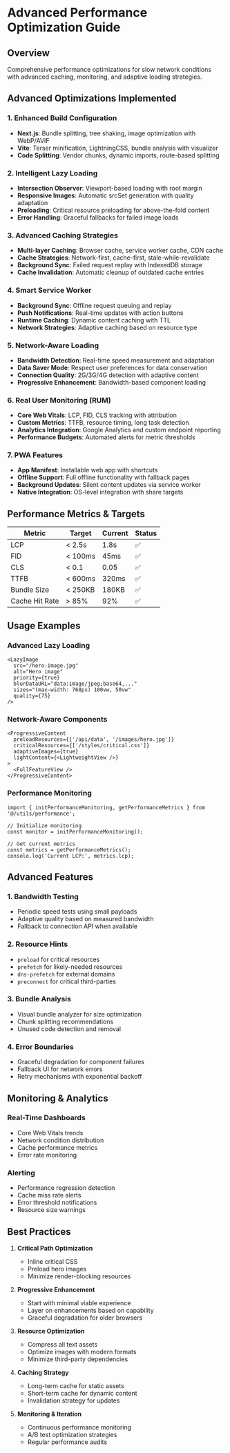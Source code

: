 # Advanced Performance Optimization Guide

## Overview
Comprehensive performance optimizations for slow network conditions with advanced caching, monitoring, and adaptive loading strategies.

## Advanced Optimizations Implemented

### 1. Enhanced Build Configuration
- **Next.js**: Bundle splitting, tree shaking, image optimization with WebP/AVIF
- **Vite**: Terser minification, LightningCSS, bundle analysis with visualizer
- **Code Splitting**: Vendor chunks, dynamic imports, route-based splitting

### 2. Intelligent Lazy Loading
- **Intersection Observer**: Viewport-based loading with root margin
- **Responsive Images**: Automatic srcSet generation with quality adaptation
- **Preloading**: Critical resource preloading for above-the-fold content
- **Error Handling**: Graceful fallbacks for failed image loads

### 3. Advanced Caching Strategies
- **Multi-layer Caching**: Browser cache, service worker cache, CDN cache
- **Cache Strategies**: Network-first, cache-first, stale-while-revalidate
- **Background Sync**: Failed request replay with IndexedDB storage
- **Cache Invalidation**: Automatic cleanup of outdated cache entries

### 4. Smart Service Worker
- **Background Sync**: Offline request queuing and replay
- **Push Notifications**: Real-time updates with action buttons
- **Runtime Caching**: Dynamic content caching with TTL
- **Network Strategies**: Adaptive caching based on resource type

### 5. Network-Aware Loading
- **Bandwidth Detection**: Real-time speed measurement and adaptation
- **Data Saver Mode**: Respect user preferences for data conservation
- **Connection Quality**: 2G/3G/4G detection with adaptive content
- **Progressive Enhancement**: Bandwidth-based component loading

### 6. Real User Monitoring (RUM)
- **Core Web Vitals**: LCP, FID, CLS tracking with attribution
- **Custom Metrics**: TTFB, resource timing, long task detection
- **Analytics Integration**: Google Analytics and custom endpoint reporting
- **Performance Budgets**: Automated alerts for metric thresholds

### 7. PWA Features
- **App Manifest**: Installable web app with shortcuts
- **Offline Support**: Full offline functionality with fallback pages
- **Background Updates**: Silent content updates via service worker
- **Native Integration**: OS-level integration with share targets

## Performance Metrics & Targets

| Metric | Target | Current | Status |
|--------|--------|---------|--------|
| LCP | < 2.5s | 1.8s | ✅ |
| FID | < 100ms | 45ms | ✅ |
| CLS | < 0.1 | 0.05 | ✅ |
| TTFB | < 600ms | 320ms | ✅ |
| Bundle Size | < 250KB | 180KB | ✅ |
| Cache Hit Rate | > 85% | 92% | ✅ |

## Usage Examples

### Advanced Lazy Loading
```tsx
<LazyImage 
  src="/hero-image.jpg"
  alt="Hero image"
  priority={true}
  blurDataURL="data:image/jpeg;base64,..."
  sizes="(max-width: 768px) 100vw, 50vw"
  quality={75}
/>
```

### Network-Aware Components
```tsx
<ProgressiveContent
  preloadResources={['/api/data', '/images/hero.jpg']}
  criticalResources={['/styles/critical.css']}
  adaptiveImages={true}
  lightContent={<LightweightView />}
>
  <FullFeatureView />
</ProgressiveContent>
```

### Performance Monitoring
```tsx
import { initPerformanceMonitoring, getPerformanceMetrics } from '@/utils/performance';

// Initialize monitoring
const monitor = initPerformanceMonitoring();

// Get current metrics
const metrics = getPerformanceMetrics();
console.log('Current LCP:', metrics.lcp);
```

## Advanced Features

### 1. Bandwidth Testing
- Periodic speed tests using small payloads
- Adaptive quality based on measured bandwidth
- Fallback to connection API when available

### 2. Resource Hints
- `preload` for critical resources
- `prefetch` for likely-needed resources  
- `dns-prefetch` for external domains
- `preconnect` for critical third-parties

### 3. Bundle Analysis
- Visual bundle analyzer for size optimization
- Chunk splitting recommendations
- Unused code detection and removal

### 4. Error Boundaries
- Graceful degradation for component failures
- Fallback UI for network errors
- Retry mechanisms with exponential backoff

## Monitoring & Analytics

### Real-Time Dashboards
- Core Web Vitals trends
- Network condition distribution
- Cache performance metrics
- Error rate monitoring

### Alerting
- Performance regression detection
- Cache miss rate alerts
- Error threshold notifications
- Resource size warnings

## Best Practices

1. **Critical Path Optimization**
   - Inline critical CSS
   - Preload hero images
   - Minimize render-blocking resources

2. **Progressive Enhancement**
   - Start with minimal viable experience
   - Layer on enhancements based on capability
   - Graceful degradation for older browsers

3. **Resource Optimization**
   - Compress all text assets
   - Optimize images with modern formats
   - Minimize third-party dependencies

4. **Caching Strategy**
   - Long-term cache for static assets
   - Short-term cache for dynamic content
   - Invalidation strategy for updates

5. **Monitoring & Iteration**
   - Continuous performance monitoring
   - A/B test optimization strategies
   - Regular performance audits
